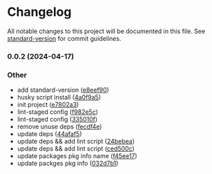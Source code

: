 # Changelog

All notable changes to this project will be documented in this file. See [standard-version](https://github.com/conventional-changelog/standard-version) for commit guidelines.

### 0.0.2 (2024-04-17)


### Other

* add standard-version ([e8eef90](https://github.com/Eyes22798/icon-master/commit/e8eef90c842c98a1cee05e001231232a2ec0f360))
* husky script install ([4a0f9a5](https://github.com/Eyes22798/icon-master/commit/4a0f9a5071ab253a52a326c995d671736d2cdd8b))
* init project ([e7802a3](https://github.com/Eyes22798/icon-master/commit/e7802a3ba3905372ea7de56e88c8cbd2d92c9198))
* lint-staged config ([f982e5c](https://github.com/Eyes22798/icon-master/commit/f982e5c0720f1a1d1573eb64f75bfc10df018539))
* lint-staged config ([335010f](https://github.com/Eyes22798/icon-master/commit/335010fe8df7562dfdc5ad2c237dc9f7c47d944b))
* remove unuse deps ([fecdf4e](https://github.com/Eyes22798/icon-master/commit/fecdf4e1f3f70172937408c7ce8f9d807743ca0c))
* update deps ([44afaf5](https://github.com/Eyes22798/icon-master/commit/44afaf599101704815905fe359fac763913df769))
* update deps && add lint script ([24bebea](https://github.com/Eyes22798/icon-master/commit/24bebea8786c8fb3c0af13f8fdb4912e53701bb3))
* update deps && add lint script ([ced500c](https://github.com/Eyes22798/icon-master/commit/ced500c3b0eecd45fa6c011a66308eccc9e14bb9))
* update packages pkg info name ([f45ee17](https://github.com/Eyes22798/icon-master/commit/f45ee17af91e126edb3e260a148357b07881d92b))
* update packges pkg info ([032d7b1](https://github.com/Eyes22798/icon-master/commit/032d7b11d922ed3739f628a6293191e3bcad7046))
